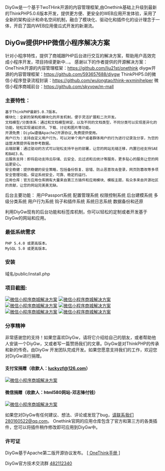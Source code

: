 DiyGw是一个基于TwoTHink开源的内容管理框架,由Onethink基础上升级到最新的ThinkPHP5.0.6版本开发，提供更方便、更安全的WEB应用开发体验，采用了全新的架构设计和命名空间机制，融合了模块化、驱动化和插件化的设计理念于一体，开启了国内WEB应用傻瓜式开发的新潮流。 

## DiyGw提供PHP微信小程序解决方案
针对小程序特性，提供了商城跟PHP后台进行交互的解决方案，帮助用户高效完成小程序开发，项目持续更新中...。
感谢以下的作者提供的开源解决方案：
OneThink开源的内容管理框架：https://github.com/liu21st/onethink
diygw开源的内容管理框架：https://github.com/593657688/diygw
ThinkPHP5.0的微信小程序登录流程封装：https://github.com/wulongtao/think-wxminihelper
微信小程序商城前台：https://github.com/skyvow/m-mall

### 主要特性：
    基于ThinkPHP最新5.0.7版本。
    模块化：全新的架构和模块化的开发机制，便于灵活扩展和二次开发。
    文档模型/分类体系：通过和文档模型绑定，以及不同的文档类型，不同分类可以实现差异化的功能，轻松实现诸如资讯、下载、讨论和图片等功能。
    开源免费：DiyGw遵循Apache2开源协议,免费提供使用。
    用户行为：支持自定义用户行为，可以对单个用户或者群体用户的行为进行记录及分享，为您的运营决策提供有效参考数据。
    云端部署：通过驱动的方式可以轻松支持平台的部署，让您的网站无缝迁移，内置已经支持SAE和BAE3.0。
    云服务支持：即将启动支持云存储、云安全、云过滤和云统计等服务，更多贴心的服务让您的网站更安心。
    安全稳健：提供稳健的安全策略，包括备份恢复、容错、防止恶意攻击登录，网页防篡改等多项安全管理功能，保证系统安全，可靠、稳定的运行。
    应用仓库：官方应用仓库拥有大量来自第三方插件和应用模块、模板主题，有众多来自开源社区的贡献，让您的网站完美美无缺。

后台主要功能：
    用户Passport系统
    配置管理系统
    权限控制系统
    后台建模系统
    多级分类系统
    用户行为系统
    钩子和插件系统
    系统日志系统
    数据备份和还原

利用DiyGw现有的后台功能和标签库机制，你可以轻松的定制或者开发基于DiyGw的网站和应用。

### 最低系统需求

    PHP 5.4.0 或更高版本。
    MySQL 5.0 或更高版本。

### 安装

   域名/public/install.php

### 项目截图:
[![微信小程序商城解决方案](https://github.com/html580/weimall/blob/master/screenshot/1.png "微信小程序商城解决方案")](http://www.diygw.com "微信小程序商城解决方案")
[![微信小程序商城解决方案](https://github.com/html580/weimall/blob/master/screenshot/2.png "微信小程序商城解决方案")](http://www.diygw.com "微信小程序商城解决方案")
[![微信小程序商城解决方案](https://github.com/html580/weimall/blob/master/screenshot/3.png "微信小程序商城解决方案")](http://www.diygw.com "微信小程序商城解决方案")
[![微信小程序商城解决方案](https://github.com/html580/weimall/blob/master/screenshot/4.png "微信小程序商城解决方案")](http://www.diygw.com "微信小程序商城解决方案")
[![微信小程序商城解决方案](https://github.com/html580/weimall/blob/master/screenshot/5.png "微信小程序商城解决方案")](http://www.diygw.com "微信小程序商城解决方案")
[![微信小程序商城解决方案](https://github.com/html580/weimall/blob/master/screenshot/5.png "微信小程序商城解决方案")](http://www.diygw.com "微信小程序商城解决方案")

### 分享精神

非常感谢您的支持！如果您喜欢DiyGw，请将它介绍给自己的朋友，或者帮助他人安装一个DiyGw，又或者写一篇赞扬我们的文章。DiyGw是对ThinkPHP的传承和新的传奇。由DiyGw 开发团队完成开发。如果您愿意支持我们的工作，欢迎您对DiyGw进行捐赠。
#### 支付宝捐赠（收款人：luckyzf@126.com）
[![微信小程序商城解决方案](http://static.html580.com/assets/images/alipay.gif "微信小程序商城解决方案")](http://www.diygw.com "微信小程序商城解决方案")

#### 微信捐赠（收款人：html580网站-邓志锋付钱）
[![微信小程序商城解决方案](http://static.html580.com/assets/images/weixin-pay.gif "微信小程序商城解决方案")](http://www.diygw.com "微信小程序商城解决方案")



如果您对DiyGw有任何建议、想法、评论或发现了bug，请联系我们280160522@qq.com。
Onethink官网的应用仓库包含了官方和第三方的各类插件，您可以将插件稍作修改即可应用到DiyGw中。

### 许可证

DiyGw基于Apache第二版开源协议发布。
[[ OneThink手册 ]](http://document.onethink.cn/manual_1_0.html) 

DiyGw官方技术交流群 [482112340](https://jq.qq.com/?_wv=1027&k=48Dm8gg)



 